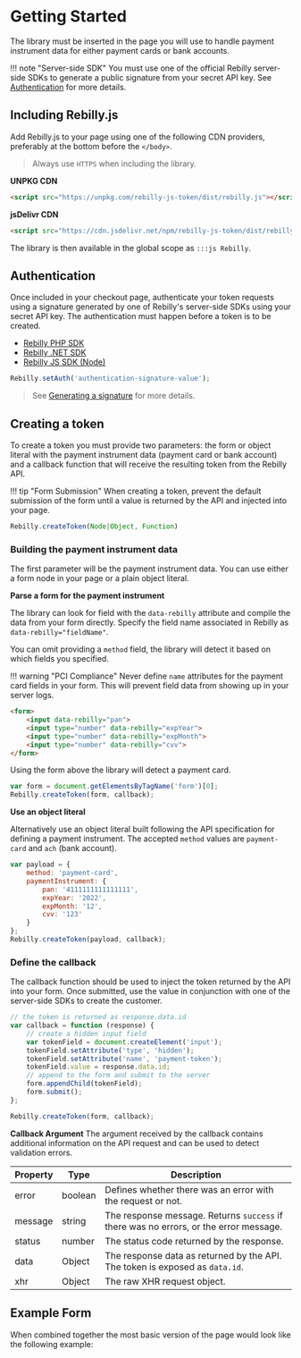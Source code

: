 # Getting Started

The library must be inserted in the page you will use to handle payment instrument data for either payment cards or bank accounts. 

!!! note "Server-side SDK"
    You must use one of the official Rebilly server-side SDKs to generate a public signature from your secret API key. See [Authentication][goto-auth] for more details.

## Including Rebilly.js

Add Rebilly.js to your page using one of the following CDN providers, preferably at the bottom before the `</body>`. 

> Always use `HTTPS` when including the library.

**UNPKG CDN**

```html
<script src="https://unpkg.com/rebilly-js-token/dist/rebilly.js"></script>
```

**jsDelivr CDN**

```html
<script src="https://cdn.jsdelivr.net/npm/rebilly-js-token/dist/rebilly.min.js"></script>
```

The library is then available in the global scope as `:::js Rebilly`.

## Authentication
Once included in your checkout page, authenticate your token requests using a signature generated by one of Rebilly's server-side SDKs using your secret API key. The authentication must happen before a token is to be created.

- [Rebilly PHP SDK](https://github.com/Rebilly/rebilly-php)
- [Rebilly .NET SDK](https://github.com/Rebilly/Rebilly-NET-SDK)
- [Rebilly JS SDK (Node)](https://github.com/Rebilly/rebilly-js-sdk)

```js
Rebilly.setAuth('authentication-signature-value');
```

> See [Generating a signature][goto-generate] for more details.

## Creating a token
To create a token you must provide two parameters: the form or object literal with the payment instrument data (payment card or bank account) and a callback function that will receive the resulting token from the Rebilly API.

!!! tip "Form Submission"
    When creating a token, prevent the default submission of the form until a value is returned by the API and injected into your page.

```js
Rebilly.createToken(Node|Object, Function)
```

### Building the payment instrument data
The first parameter will be the payment instrument data. You can use either a form node in your page or a plain object literal.

**Parse a form for the payment instrument**

The library can look for field with the `data-rebilly` attribute and compile the data from your form directly. Specify the field name associated in Rebilly as `data-rebilly="fieldName"`.

You can omit providing a `method` field, the library will detect it based on which fields you specified.

!!! warning "PCI Compliance"
    Never define `name` attributes for the payment card fields in your form. This will prevent field data from showing up in your server logs.

```html
<form>
    <input data-rebilly="pan">
    <input type="number" data-rebilly="expYear">
    <input type="number" data-rebilly="expMonth">
    <input type="number" data-rebilly="cvv">
</form>
```

Using the form above the library will detect a payment card.

```js
var form = document.getElementsByTagName('form')[0];
Rebilly.createToken(form, callback);
```

**Use an object literal**

Alternatively use an object literal built following the API specification for defining a payment instrument. The accepted `method` values are `payment-card` and `ach` (bank account).
```js
var payload = {
    method: 'payment-card',
    paymentInstrument: {
        pan: '4111111111111111',
        expYear: '2022',
        expMonth: '12',
        cvv: '123'
    }
};
Rebilly.createToken(payload, callback);
```

### Define the callback
The callback function should be used to inject the token returned by the API into your form. Once submitted, use the value in conjunction with one of the server-side SDKs to create the customer.

```js
// the token is returned as response.data.id
var callback = function (response) {
    // create a hidden input field
    var tokenField = document.createElement('input');
    tokenField.setAttribute('type', 'hidden');
    tokenField.setAttribute('name', 'payment-token');
    tokenField.value = response.data.id;
    // append to the form and submit to the server
    form.appendChild(tokenField);
    form.submit();
};

Rebilly.createToken(form, callback);
```

**Callback Argument**
The argument received by the callback contains additional information on the API request and can be used to detect validation errors.

| Property | Type | Description |
| -------- | ---- | ----------- |
| error | boolean | Defines whether there was an error with the request or not. |
| message | string | The response message. Returns `success` if there was no errors, or the error message. |
| status | number | The status code returned by the response. |
| data | Object | The response data as returned by the API. The token is exposed as `data.id`. |
| xhr | Object | The raw XHR request object. |

## Example Form
When combined together the most basic version of the page would look like the following example:
<script src="https://gist.github.com/Teknologica/6d814f041428e5255df07cd2c60d1334.js"></script>

[goto-auth]: #Authentication
[goto-generate]: #test
